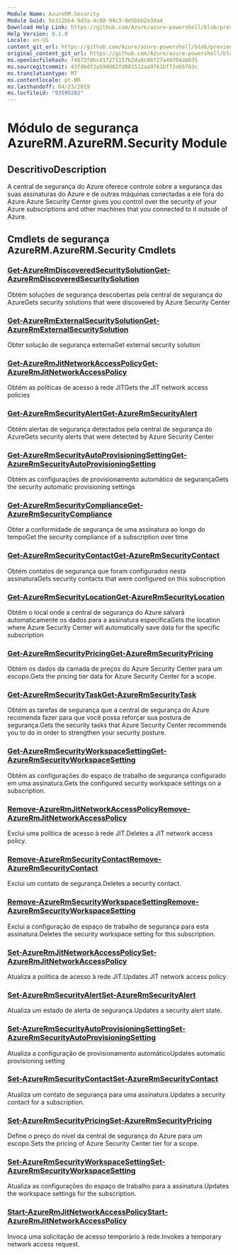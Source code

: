 ```yaml
---
Module Name: AzureRM.Security
Module Guid: 5e312bb4-9d3a-4c88-94c3-8e5bbb2e3da4
Download Help Link: https://github.com/Azure/azure-powershell/blob/preview/src/ResourceManager/Security/Commands.Security/help/AzureRM.Security.md
Help Version: 0.1.0
Locale: en-US
content_git_url: https://github.com/Azure/azure-powershell/blob/preview/src/ResourceManager/Security/Commands.Security/help/AzureRM.Security.md
original_content_git_url: https://github.com/Azure/azure-powershell/blob/preview/src/ResourceManager/Security/Commands.Security/help/AzureRM.Security.md
ms.openlocfilehash: f4872f0bc417271157b2da8c08f27a49704ab035
ms.sourcegitcommit: 43f4bdf2a59dd82fd881512aa9761bf72eb5703c
ms.translationtype: MT
ms.contentlocale: pt-BR
ms.lasthandoff: 04/23/2019
ms.locfileid: "93595282"
---
```

# <span data-ttu-id="d6179-101">Módulo de segurança AzureRM.</span><span class="sxs-lookup"><span data-stu-id="d6179-101">AzureRM.Security Module</span></span>
## <span data-ttu-id="d6179-102">Descritivo</span><span class="sxs-lookup"><span data-stu-id="d6179-102">Description</span></span>
<span data-ttu-id="d6179-103">A central de segurança do Azure oferece controle sobre a segurança das suas assinaturas do Azure e de outras máquinas conectadas a ele fora do Azure.</span><span class="sxs-lookup"><span data-stu-id="d6179-103">Azure Security Center gives you control over the security of your Azure subscriptions and other machines that you connected to it outside of Azure.</span></span>

## <span data-ttu-id="d6179-104">Cmdlets de segurança AzureRM.</span><span class="sxs-lookup"><span data-stu-id="d6179-104">AzureRM.Security Cmdlets</span></span>
### [<span data-ttu-id="d6179-105">Get-AzureRmDiscoveredSecuritySolution</span><span class="sxs-lookup"><span data-stu-id="d6179-105">Get-AzureRmDiscoveredSecuritySolution</span></span>](Get-AzureRmDiscoveredSecuritySolution.md)
<span data-ttu-id="d6179-106">Obtém soluções de segurança descobertas pela central de segurança do Azure</span><span class="sxs-lookup"><span data-stu-id="d6179-106">Gets security solutions that were discovered by Azure Security Center</span></span>

### [<span data-ttu-id="d6179-107">Get-AzureRmExternalSecuritySolution</span><span class="sxs-lookup"><span data-stu-id="d6179-107">Get-AzureRmExternalSecuritySolution</span></span>](Get-AzureRmExternalSecuritySolution.md)
<span data-ttu-id="d6179-108">Obter solução de segurança externa</span><span class="sxs-lookup"><span data-stu-id="d6179-108">Get external security solution</span></span> 

### [<span data-ttu-id="d6179-109">Get-AzureRmJitNetworkAccessPolicy</span><span class="sxs-lookup"><span data-stu-id="d6179-109">Get-AzureRmJitNetworkAccessPolicy</span></span>](Get-AzureRmJitNetworkAccessPolicy.md)
<span data-ttu-id="d6179-110">Obtém as políticas de acesso à rede JIT</span><span class="sxs-lookup"><span data-stu-id="d6179-110">Gets the JIT network access policies</span></span>

### [<span data-ttu-id="d6179-111">Get-AzureRmSecurityAlert</span><span class="sxs-lookup"><span data-stu-id="d6179-111">Get-AzureRmSecurityAlert</span></span>](Get-AzureRmSecurityAlert.md)
<span data-ttu-id="d6179-112">Obtém alertas de segurança detectados pela central de segurança do Azure</span><span class="sxs-lookup"><span data-stu-id="d6179-112">Gets security alerts that were detected by Azure Security Center</span></span>

### [<span data-ttu-id="d6179-113">Get-AzureRmSecurityAutoProvisioningSetting</span><span class="sxs-lookup"><span data-stu-id="d6179-113">Get-AzureRmSecurityAutoProvisioningSetting</span></span>](Get-AzureRmSecurityAutoProvisioningSetting.md)
<span data-ttu-id="d6179-114">Obtém as configurações de provisionamento automático de segurança</span><span class="sxs-lookup"><span data-stu-id="d6179-114">Gets the security automatic provisioning settings</span></span>

### [<span data-ttu-id="d6179-115">Get-AzureRmSecurityCompliance</span><span class="sxs-lookup"><span data-stu-id="d6179-115">Get-AzureRmSecurityCompliance</span></span>](Get-AzureRmSecurityCompliance.md)
<span data-ttu-id="d6179-116">Obter a conformidade de segurança de uma assinatura ao longo do tempo</span><span class="sxs-lookup"><span data-stu-id="d6179-116">Get the security compliance of a subscription over time</span></span>

### [<span data-ttu-id="d6179-117">Get-AzureRmSecurityContact</span><span class="sxs-lookup"><span data-stu-id="d6179-117">Get-AzureRmSecurityContact</span></span>](Get-AzureRmSecurityContact.md)
<span data-ttu-id="d6179-118">Obtém contatos de segurança que foram configurados nesta assinatura</span><span class="sxs-lookup"><span data-stu-id="d6179-118">Gets security contacts that were configured on this subscription</span></span>

### [<span data-ttu-id="d6179-119">Get-AzureRmSecurityLocation</span><span class="sxs-lookup"><span data-stu-id="d6179-119">Get-AzureRmSecurityLocation</span></span>](Get-AzureRmSecurityLocation.md)
<span data-ttu-id="d6179-120">Obtém o local onde a central de segurança do Azure salvará automaticamente os dados para a assinatura específica</span><span class="sxs-lookup"><span data-stu-id="d6179-120">Gets the location where Azure Security Center will automatically save data for the specific subscription</span></span>

### [<span data-ttu-id="d6179-121">Get-AzureRmSecurityPricing</span><span class="sxs-lookup"><span data-stu-id="d6179-121">Get-AzureRmSecurityPricing</span></span>](Get-AzureRmSecurityPricing.md)
<span data-ttu-id="d6179-122">Obtém os dados da camada de preços do Azure Security Center para um escopo.</span><span class="sxs-lookup"><span data-stu-id="d6179-122">Gets the pricing tier data for Azure Security Center for a scope.</span></span>

### [<span data-ttu-id="d6179-123">Get-AzureRmSecurityTask</span><span class="sxs-lookup"><span data-stu-id="d6179-123">Get-AzureRmSecurityTask</span></span>](Get-AzureRmSecurityTask.md)
<span data-ttu-id="d6179-124">Obtém as tarefas de segurança que a central de segurança do Azure recomenda fazer para que você possa reforçar sua postura de segurança.</span><span class="sxs-lookup"><span data-stu-id="d6179-124">Gets the security tasks that Azure Security Center recommends you to do in order to strengthen your security posture.</span></span>

### [<span data-ttu-id="d6179-125">Get-AzureRmSecurityWorkspaceSetting</span><span class="sxs-lookup"><span data-stu-id="d6179-125">Get-AzureRmSecurityWorkspaceSetting</span></span>](Get-AzureRmSecurityWorkspaceSetting.md)
<span data-ttu-id="d6179-126">Obtém as configurações do espaço de trabalho de segurança configurado em uma assinatura.</span><span class="sxs-lookup"><span data-stu-id="d6179-126">Gets the configured security workspace settings on a subscription.</span></span>

### [<span data-ttu-id="d6179-127">Remove-AzureRmJitNetworkAccessPolicy</span><span class="sxs-lookup"><span data-stu-id="d6179-127">Remove-AzureRmJitNetworkAccessPolicy</span></span>](Remove-AzureRmJitNetworkAccessPolicy.md)
<span data-ttu-id="d6179-128">Exclui uma política de acesso à rede JIT.</span><span class="sxs-lookup"><span data-stu-id="d6179-128">Deletes a JIT network access policy.</span></span>

### [<span data-ttu-id="d6179-129">Remove-AzureRmSecurityContact</span><span class="sxs-lookup"><span data-stu-id="d6179-129">Remove-AzureRmSecurityContact</span></span>](Remove-AzureRmSecurityContact.md)
<span data-ttu-id="d6179-130">Exclui um contato de segurança.</span><span class="sxs-lookup"><span data-stu-id="d6179-130">Deletes a security contact.</span></span>

### [<span data-ttu-id="d6179-131">Remove-AzureRmSecurityWorkspaceSetting</span><span class="sxs-lookup"><span data-stu-id="d6179-131">Remove-AzureRmSecurityWorkspaceSetting</span></span>](Remove-AzureRmSecurityWorkspaceSetting.md)
<span data-ttu-id="d6179-132">Exclui a configuração de espaço de trabalho de segurança para esta assinatura.</span><span class="sxs-lookup"><span data-stu-id="d6179-132">Deletes the security workspace setting for this subscription.</span></span>

### [<span data-ttu-id="d6179-133">Set-AzureRmJitNetworkAccessPolicy</span><span class="sxs-lookup"><span data-stu-id="d6179-133">Set-AzureRmJitNetworkAccessPolicy</span></span>](Set-AzureRmJitNetworkAccessPolicy.md)
<span data-ttu-id="d6179-134">Atualiza a política de acesso à rede JIT.</span><span class="sxs-lookup"><span data-stu-id="d6179-134">Updates JIT network access policy.</span></span>

### [<span data-ttu-id="d6179-135">Set-AzureRmSecurityAlert</span><span class="sxs-lookup"><span data-stu-id="d6179-135">Set-AzureRmSecurityAlert</span></span>](Set-AzureRmSecurityAlert.md)
<span data-ttu-id="d6179-136">Atualiza um estado de alerta de segurança.</span><span class="sxs-lookup"><span data-stu-id="d6179-136">Updates a security alert state.</span></span>

### [<span data-ttu-id="d6179-137">Set-AzureRmSecurityAutoProvisioningSetting</span><span class="sxs-lookup"><span data-stu-id="d6179-137">Set-AzureRmSecurityAutoProvisioningSetting</span></span>](Set-AzureRmSecurityAutoProvisioningSetting.md)
<span data-ttu-id="d6179-138">Atualiza a configuração de provisionamento automático</span><span class="sxs-lookup"><span data-stu-id="d6179-138">Updates automatic provisioning setting</span></span>

### [<span data-ttu-id="d6179-139">Set-AzureRmSecurityContact</span><span class="sxs-lookup"><span data-stu-id="d6179-139">Set-AzureRmSecurityContact</span></span>](Set-AzureRmSecurityContact.md)
<span data-ttu-id="d6179-140">Atualiza um contato de segurança para uma assinatura.</span><span class="sxs-lookup"><span data-stu-id="d6179-140">Updates a security contact for a subscription.</span></span>

### [<span data-ttu-id="d6179-141">Set-AzureRmSecurityPricing</span><span class="sxs-lookup"><span data-stu-id="d6179-141">Set-AzureRmSecurityPricing</span></span>](Set-AzureRmSecurityPricing.md)
<span data-ttu-id="d6179-142">Define o preço do nível da central de segurança do Azure para um escopo.</span><span class="sxs-lookup"><span data-stu-id="d6179-142">Sets the pricing of Azure Security Center tier for a scope.</span></span>

### [<span data-ttu-id="d6179-143">Set-AzureRmSecurityWorkspaceSetting</span><span class="sxs-lookup"><span data-stu-id="d6179-143">Set-AzureRmSecurityWorkspaceSetting</span></span>](Set-AzureRmSecurityWorkspaceSetting.md)
<span data-ttu-id="d6179-144">Atualiza as configurações do espaço de trabalho para a assinatura.</span><span class="sxs-lookup"><span data-stu-id="d6179-144">Updates the workspace settings for the subscription.</span></span>

### [<span data-ttu-id="d6179-145">Start-AzureRmJitNetworkAccessPolicy</span><span class="sxs-lookup"><span data-stu-id="d6179-145">Start-AzureRmJitNetworkAccessPolicy</span></span>](Start-AzureRmJitNetworkAccessPolicy.md)
<span data-ttu-id="d6179-146">Invoca uma solicitação de acesso temporário à rede.</span><span class="sxs-lookup"><span data-stu-id="d6179-146">Invokes a temporary network access request.</span></span>

